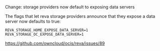 Change: storage providers now default to exposing data servers

The flags that let reva storage providers announce that they expose a data server now defaults to true:

`REVA_STORAGE_HOME_EXPOSE_DATA_SERVER=1`
`REVA_STORAGE_OC_EXPOSE_DATA_SERVER=1`

https://github.com/owncloud/ocis/reva/issues/89
